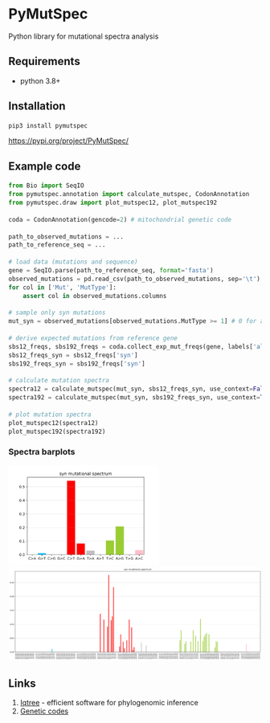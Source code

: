 # PyMutSpec

Python library for mutational spectra analysis

<!-- Calculate mutational spectra using ancestral states from phylogenetic tree -->

## Requirements

- python 3.8+

## Installation

```bash
pip3 install pymutspec
```

https://pypi.org/project/PyMutSpec/

## Example code

```python
from Bio import SeqIO
from pymutspec.annotation import calculate_mutspec, CodonAnnotation
from pymutspec.draw import plot_mutspec12, plot_mutspec192

coda = CodonAnnotation(gencode=2) # mitochondrial genetic code

path_to_observed_mutations = ... 
path_to_reference_seq = ...

# load data (mutations and sequence)
gene = SeqIO.parse(path_to_reference_seq, format='fasta')
observed_mutations = pd.read_csv(path_to_observed_mutations, sep='\t')
for col in ['Mut', 'MutType']:
    assert col in observed_mutations.columns

# sample only syn mutations
mut_syn = observed_mutations[observed_mutations.MutType >= 1] # 0 for all mutations, 1 for syn, 2 for fourfold syn (syn4f)

# derive expected mutations from reference gene
sbs12_freqs, sbs192_freqs = coda.collect_exp_mut_freqs(gene, labels['all', 'syn', 'syn4f'])
sbs12_freqs_syn = sbs12_freqs['syn']
sbs192_freqs_syn = sbs192_freqs['syn']

# calculate mutation spectra
spectra12 = calculate_mutspec(mut_syn, sbs12_freqs_syn, use_context=False)
spectra192 = calculate_mutspec(mut_syn, sbs192_freqs_syn, use_context=True)

# plot mutation spectra
plot_mutspec12(spectra12)
plot_mutspec192(spectra192)
```

### Spectra barplots

<img src="./figures/ms12syn.png" width="300"/>

<img src="./figures/ms192syn.png" width="600"/>

## Links

1. [Iqtree](http://www.iqtree.org/) - efficient software for phylogenomic inference
2. [Genetic codes](https://www.ncbi.nlm.nih.gov/Taxonomy/Utils/wprintgc.cgi?chapter=tgencodes#SG1)
